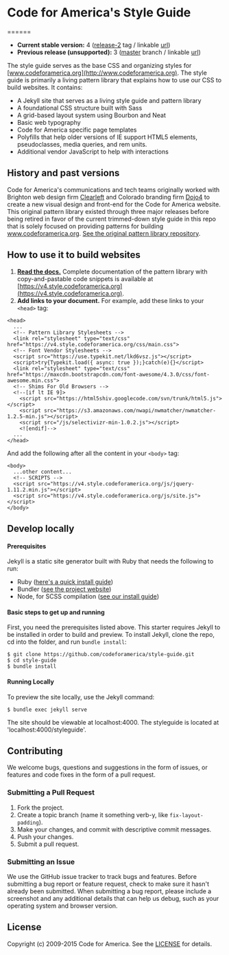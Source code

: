 # Code for America's Style Guide
======

* **Current stable version:** 4 ([release-2](https://github.com/codeforamerica/style-guide/tree/master) tag / linkable [url](https://v4.style.codeforamerica.org/))
* **Previous release (unsupported):** 3 ([master](https://github.com/codeforamerica/pattern-library/tree/master) branch / linkable [url](https://style.codeforamerica.org/3/))

The style guide serves as the base CSS and organizing styles for [www.codeforamerica.org](http://www.codeforamerica.org). The style guide is primarily a living pattern library that explains how to use our CSS to build websites. It contains:

- A Jekyll site that serves as a living style guide and pattern library
- A foundational CSS structure built with Sass
- A grid-based layout system using Bourbon and Neat
- Basic web typography
- Code for America specific page templates
- Polyfills that help older versions of IE support HTML5 elements, pseudoclasses, media queries, and rem units.
- Additional vendor JavaScript to help with interactions

## History and past versions

Code for America's communications and tech teams originally worked with Brighton web design firm [Clearleft](http://clearleft.com/) and Colorado branding firm [Dojo4](http://dojo4.com/) to create a new visual design and front-end for the Code for America website. This original pattern library existed through three major releases before being retired in favor of the current trimmed-down style guide in this repo that is solely focused on providing patterns for building www.codeforamerica.org. [See the original pattern library repository](https://github.com/codeforamerica/pattern-library).

## How to use it to build websites

1. **[Read the docs.](https://v4.style.codeforamerica.org)** Complete documentation of the pattern library with copy-and-pastable code snippets is available at [https://v4.style.codeforamerica.org](https://v4.style.codeforamerica.org).
2. **Add links to your document.** For example, add these links to your `<head>` tag:

```
<head>
  ...
  <!-- Pattern Library Stylesheets -->
  <link rel="stylesheet" type="text/css" href="https://v4.style.codeforamerica.org/css/main.css">
  <!-- Font Vendor Stylesheets -->
  <script src="https://use.typekit.net/lkd6vsz.js"></script>
  <script>try{Typekit.load({ async: true });}catch(e){}</script>
  <link rel="stylesheet" type="text/css" href="https://maxcdn.bootstrapcdn.com/font-awesome/4.3.0/css/font-awesome.min.css">
  <!-- Shims For Old Browsers -->
  <!--[if lt IE 9]>
    <script src="https://html5shiv.googlecode.com/svn/trunk/html5.js"></script>
    <script src="https://s3.amazonaws.com/nwapi/nwmatcher/nwmatcher-1.2.5-min.js"></script>
    <script src="/js/selectivizr-min-1.0.2.js"></script>
    <![endif]-->
  ...
</head>
```

And add the following after all the content in your `<body>` tag:

```
<body>
  ...other content...
  <!-- SCRIPTS -->
  <script src="https://v4.style.codeforamerica.org/js/jquery-1.11.2.min.js"></script>
  <script src="https://v4.style.codeforamerica.org/js/site.js"></script>
</body>
```

## Develop locally

#### Prerequisites

Jekyll is a static site generator built with Ruby that needs the following to run:

* Ruby ([here's a quick install guide](https://github.com/codeforamerica/style-guide.git))
* Bundler ([see the project website](http://bundler.io/))
* Node, for SCSS compilation ([see our install guide](https://github.com/codeforamerica/howto/blob/master/Node.js.md))

#### Basic steps to get up and running

First, you need the prerequisites listed above. This starter requires Jekyll to be installed in order to build and preview. To install Jekyll, clone the repo, cd into the folder, and run `bundle install`:

```
$ git clone https://github.com/codeforamerica/style-guide.git
$ cd style-guide
$ bundle install
```

#### Running Locally

To preview the site locally, use the Jekyll command:

```
$ bundle exec jekyll serve
```

The site should be viewable at localhost:4000. The styleguide is located at 'localhost:4000/styleguide'.

## Contributing

We welcome bugs, questions and suggestions in the form of issues, or features and code fixes in the form of a pull request.

### Submitting a Pull Request

1. Fork the project.
2. Create a topic branch (name it something verb-y, like `fix-layout-padding`).
3. Make your changes, and commit with descriptive commit messages.
4. Push your changes.
5. Submit a pull request.

### <a name="issues"></a>Submitting an Issue

We use the GitHub issue tracker to track bugs and features. Before submitting a bug report or feature request, check to make sure it hasn't already been submitted. When submitting a bug report, please include a screenshot and any additional details that can help us debug, such as your operating system and browser version.

## License

Copyright (c) 2009-2015 Code for America. See the [LICENSE](https://github.com/codeforamerica/pattern-library/blob/master/LICENSE) for details.
